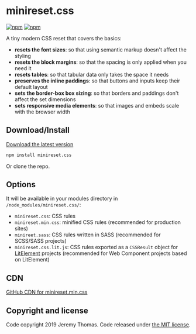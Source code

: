 # minireset.css

[![npm](https://img.shields.io/npm/v/minireset.css.svg)](https://www.npmjs.com/package/minireset.css)
[![npm](https://img.shields.io/npm/dm/minireset.css.svg)](https://www.npmjs.com/package/minireset.css)

A tiny modern CSS reset that covers the basics:

* **resets the font sizes**: so that using semantic markup doesn't affect the styling
* **resets the block margins**: so that the spacing is only applied when you need it
* **resets tables**: so that tabular data only takes the space it needs
* **preserves the inline paddings**: so that buttons and inputs keep their default layout
* **sets the border-box box sizing**: so that borders and paddings don't affect the set dimensions
* **sets responsive media elements**: so that images and embeds scale with the browser width

## Download/Install

[Download the latest version](https://raw.githubusercontent.com/jgthms/minireset.css/master/minireset.min.css)

```sh
npm install minireset.css
```

Or clone the repo.

## Options
It will be available in your modules directory in `/node_modules/minireset.css/`:
* `minireset.css`: CSS rules
* `minireset.min.css`: minified CSS rules (recommended for production sites)
* `minireet.sass`: CSS rules written in SASS (recommended for SCSS/SASS projects)
* `minireset.css.lit.js`: CSS rules exported as a `CSSResult` object for [LitElement](https://lit-element.polymer-project.org/) projects (recommended for Web Component projects based on LitElement)

## CDN

[GitHub CDN for minireset.min.css](https://cdn.rawgit.com/jgthms/minireset.css/master/minireset.min.css)

## Copyright and license

Code copyright 2019 Jeremy Thomas. Code released under [the MIT license](https://github.com/jgthms/minireset.css/blob/master/LICENSE).
